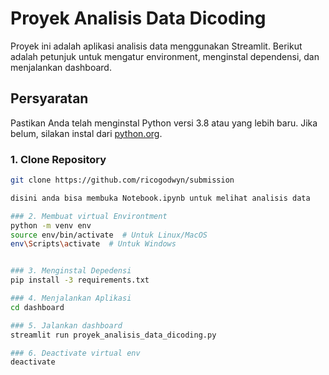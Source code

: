 # Proyek Analisis Data Dicoding

Proyek ini adalah aplikasi analisis data menggunakan Streamlit. Berikut adalah petunjuk untuk mengatur environment, menginstal dependensi, dan menjalankan dashboard.

## Persyaratan

Pastikan Anda telah menginstal Python versi 3.8 atau yang lebih baru. Jika belum, silakan instal dari [python.org](https://www.python.org/).

### 1. Clone Repository

```bash
git clone https://github.com/ricogodwyn/submission

disini anda bisa membuka Notebook.ipynb untuk melihat analisis data

### 2. Membuat virtual Environtment
python -m venv env
source env/bin/activate  # Untuk Linux/MacOS
env\Scripts\activate  # Untuk Windows


### 3. Menginstal Depedensi
pip install -3 requirements.txt

### 4. Menjalankan Aplikasi
cd dashboard

### 5. Jalankan dashboard
streamlit run proyek_analisis_data_dicoding.py

### 6. Deactivate virtual env
deactivate

```
